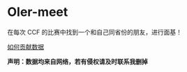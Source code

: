 # OIer-meet

在每次 CCF 的比赛中找到一个和自己同省份的朋友，进行面基！

[如何贡献数据](https://github.com/TNTtian/OIer-meet/issues/1)

**声明：数据均来自网络，若有侵权请及时联系我删掉**
